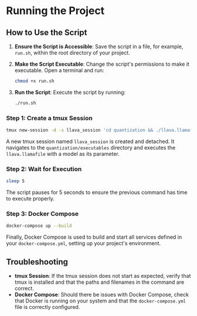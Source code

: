 # Running the Project

## How to Use the Script

1. **Ensure the Script is Accessible**: Save the script in a file, for example, `run.sh`, within the root directory of your project.

2. **Make the Script Executable**: Change the script's permissions to make it executable. Open a terminal and run:

   ```bash
   chmod +x run.sh
   ```

3. **Run the Script**: Execute the script by running:

   ```bash
   ./run.sh
   ```

### Step 1: Create a tmux Session

```bash
tmux new-session -d -s llava_session 'cd quantization && ./llava.llamafile -m ../models/Publisher/Repository/model_tuned_q8_0.gguf'
```

A new tmux session named `llava_session` is created and detached. It navigates to the `quantization/executables` directory and executes the `llava.llamafile` with a model as its parameter.

### Step 2: Wait for Execution

```bash
sleep 5
```

The script pauses for 5 seconds to ensure the previous command has time to execute properly.

### Step 3: Docker Compose

```bash
docker-compose up --build
```

Finally, Docker Compose is used to build and start all services defined in your `docker-compose.yml`, setting up your project's environment.

## Troubleshooting

- **tmux Session**: If the tmux session does not start as expected, verify that tmux is installed and that the paths and filenames in the command are correct.
- **Docker Compose**: Should there be issues with Docker Compose, check that Docker is running on your system and that the `docker-compose.yml` file is correctly configured.